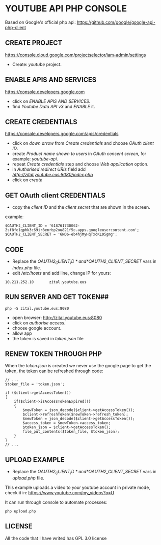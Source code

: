 # YOUTUBE API PHP CONSOLE #

Based on Google's official php api: https://github.com/google/google-api-php-client

## CREATE PROJECT ##

https://console.cloud.google.com/projectselector/iam-admin/settings

- Create: *youtube* project.

## ENABLE APIS AND SERVICES ##

https://console.developers.google.com

- click on *ENABLE APIS AND SERVICES*.
- find *Youtube Data API v3* and *ENABLE* it.

## CREATE CREDENTIALS ##

https://console.developers.google.com/apis/credentials

- click on *down arrow* from *Create credentials* and choose *OAuth client ID*.
- create *Product name shown to users* in *OAuth consent screen*, for example: *youtube-api*.
- repeat *Create credentials* step and choose *Web application* option.
- in *Authorised redirect URIs* field add *http://zital.youtube.eus:8080/index.php*
- click on *create*

## GET OAuth client CREDENTIALS ##
- copy the *client ID* and the *client secret* that are shown in the screen.

example:  
```
$OAUTH2_CLIENT_ID = '618761730062-2sf8fo1qphk3c69ir8enrbp2ou821f5e.apps.googleusercontent.com';
$OAUTH2_CLIENT_SECRET = '6ND6-eb4hjMyHqTxoKL95gmg';
```

## CODE ##

- Replace the *$OAUTH2_CLIENT_ID* and *$OAUTH2_CLIENT_SECRET* vars in *index.php* file.
- edit */etc/hosts* and add line, change IP for yours:
```
10.211.252.10       zital.youtube.eus
```

## RUN SERVER AND GET TOKEN##
```
php -S zital.youtube.eus:8080
```
- open browser: http://zital.youtube.eus:8080
- click on *authorise access*.
- choose google account.
- allow app
- the token is saved in *token.json* file

## RENEW TOKEN THROUGH PHP ##

When the *token.json* is created we never use the google page to get the token, the token can be refreshed through code:

```
// ...
$token_file = 'token.json';

if ($client->getAccessToken())
{
    if($client->isAccessTokenExpired())
    {
        $newToken = json_decode($client->getAccessToken());
        $client->refreshToken($newToken->refresh_token);
        $newToken = json_decode($client->getAccessToken());
        $access_token = $newToken->access_token;
        $token_json = $client->getAccessToken();
        file_put_contents($token_file, $token_json);
    }
}
// ...
```

## UPLOAD EXAMPLE ##

- Replace the *$OAUTH2_CLIENT_ID* and *$OAUTH2_CLIENT_SECRET* vars in *upload.php* file.

This example uploads a video to your youtube account in private mode, check it in: https://www.youtube.com/my_videos?o=U

It can run through console to automate processes:

```
php upload.php
```

## LICENSE ##

All the code that I have writed has GPL 3.0 license
